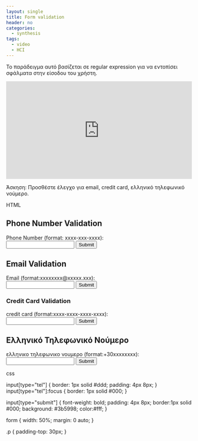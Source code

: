 ```yaml
---
layout: single
title: Form validation 
header: no
categories:
  - synthesis
tags:
  - video
  - HCI
---
```


Το παράδειγμα αυτό βασίζεται σε regular expression για να εντοπίσει σφάλματα στην είσοδου του χρήστη.

<iframe height="265" style="width: 100%;" scrolling="no" title="Form Validation" src="https://codepen.io/mibook/embed/XWdwJxX?height=265&theme-id=light&default-tab=html,result" frameborder="no" loading="lazy" allowtransparency="true" allowfullscreen="true">
  See the Pen <a href='https://codepen.io/mibook/pen/XWdwJxX'>Form Validation</a> by mibook
  (<a href='https://codepen.io/mibook'>@mibook</a>) on <a href='https://codepen.io'>CodePen</a>.
</iframe>

Άσκηση: Προσθέστε έλεγχο για email, credit card, ελληνικό τηλεφωνικό νούμερο. 


HTML
<form>
  <h2>Phone Number Validation</h2>
  <label for="phonenum">Phone Number (format: xxxx-xxx-xxxx):</label><br/>
  <input id="phonenum" type="tel" pattern="^\d{4}-\d{3}-\d{4}$" required >
    <input type="submit" value="Submit">
<br>
  
  
 <h2>Email Validation</h2>
       <label for="phoenenum">Email
       (format:xxxxxxxx@xxxxx.xxx):</label><br>
       <input id="phoenenum" type"tel"
       pattern="^\d{4}-\d{3}-\d{4}$" required >
       <input type="submit" value="Submit">
 
  
  <h3>Credit Card Validation</h3>
       <label for="phoenenum">credit card
       (format:xxxx-xxxx-xxxx-xxxx):</label>
       <br> <input id="phoenenum" type"tel"
       pattern="^\d{4}-\d{3}-\d{4}$" required >
       <input type="submit" value="Submit">
  <br>
  
  <h2>Ελληνικό Τηλεφωνικό Νούμερο</h2>
       <label for="phoenenum">ελληνικο τηλεφωνικο νουμερο
       (format:+30xxxxxxxx):</label><br>
       <input id="phoenenum" type"tel"
       pattern="^\d{4}-\d{3}-\d{4}$" required >
       <input type="submit" value="Submit">
  <form>
  
  
 css
  
  input[type="tel"] {
  border: 1px solid #ddd;
  padding: 4px 8px;
}
input[type="tel"]:focus {
  border: 1px solid #000;
}

input[type="submit"] {
  font-weight: bold;
  padding: 4px 8px;
  border:1px solid #000;
  background: #3b5998;
  color:#fff;
}

form {
  width: 50%;
  margin: 0 auto;
}

.p {
  padding-top: 30px;
}
  
  
  
